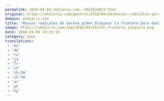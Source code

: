 ```yaml
---
permalink: 2018-04-04-okdiario.com--2021634013.html
original: https://okdiario.com/general/2018/04/04/mossos-radicales-gerona-piden-bloquear-frontera-danar-volkswagen-alemania-2067419
domain: okdiario.com
title: 'Mossos radicales de Gerona piden bloquear la frontera para dañar a Volkswagen y a Alemania'
image: https://okdiario.com/img/2018/04/04/cdr-frontera-junquera.png
date: 2018-04-04 19:33:16
category: news
translations: 
 - 'en'
 - 'de'
 - 'ru'
 - 'ja'
 - 'fr'
 - 'it'
 - 'zh-CN'
 - 'zh-TW'
 - 'ar'
 - 'pt'
 - 'hy'
---
```


